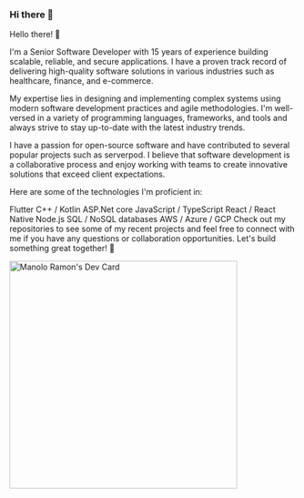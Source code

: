 ### Hi there 👋
Hello there! 👋

I'm a Senior Software Developer with 15 years of experience building scalable, reliable, and secure applications. I have a proven track record of delivering high-quality software solutions in various industries such as healthcare, finance, and e-commerce.

My expertise lies in designing and implementing complex systems using modern software development practices and agile methodologies. I'm well-versed in a variety of programming languages, frameworks, and tools and always strive to stay up-to-date with the latest industry trends.

I have a passion for open-source software and have contributed to several popular projects such as serverpod. I believe that software development is a collaborative process and enjoy working with teams to create innovative solutions that exceed client expectations.

Here are some of the technologies I'm proficient in:

Flutter
C++ / Kotlin
ASP.Net core
JavaScript / TypeScript
React / React Native
Node.js
SQL / NoSQL databases
AWS / Azure / GCP
Check out my repositories to see some of my recent projects and feel free to connect with me if you have any questions or collaboration opportunities. Let's build something great together! 🚀

<a href="https://app.daily.dev/ManoloRamon"><img src="https://api.daily.dev/devcards/fa2933f8fadd4ecb88c6ee4e5c1f6632.png?r=w3l" width="400" alt="Manolo Ramon's Dev Card"/></a>

<!--
**manoloramon/manoloramon** is a ✨ _special_ ✨ repository because its `README.md` (this file) appears on your GitHub profile.

Here are some ideas to get you started:

- 🔭 I’m currently working on ...
- 🌱 I’m currently learning ...
- 👯 I’m looking to collaborate on ...
- 🤔 I’m looking for help with ...
- 💬 Ask me about ...
- 📫 How to reach me: ...
- 😄 Pronouns: ...
- ⚡ Fun fact: ...
-->
